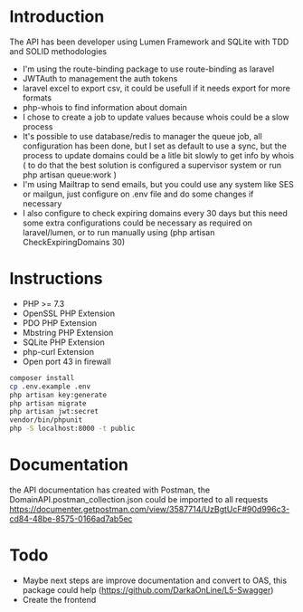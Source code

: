 # Introduction

The API has been developer using Lumen Framework and SQLite with TDD and SOLID methodologies

- I'm using the route-binding package to use route-binding as laravel
- JWTAuth to management the auth tokens
- laravel excel to export csv, it could be usefull if it needs export for more formats
- php-whois to find information about domain
- I chose to create a job to update values because whois could be a slow process
- It's possible to use database/redis to manager the queue job, all configuration has been done, but I set as default to use a sync, but the process to update domains could be a litle bit slowly to get info by whois ( to do that the best solution is configured a supervisor system or run php artisan queue:work )
- I'm using Mailtrap to send emails, but you could use any system like SES or mailgun, just configure on .env file and do some changes if necessary
- I also configure to check expiring domains every 30 days but this need some extra configurations could be necessary as required on laravel/lumen, or to run manually using (php artisan CheckExpiringDomains 30)


# Instructions

- PHP >= 7.3
- OpenSSL PHP Extension
- PDO PHP Extension
- Mbstring PHP Extension
- SQLite PHP Extension
- php-curl Extension
- Open port 43 in firewall

```bash
composer install
cp .env.example .env
php artisan key:generate
php artisan migrate
php artisan jwt:secret
vendor/bin/phpunit
php -S localhost:8000 -t public  
```
# Documentation
the API documentation has created with Postman, the DomainAPI.postman_collection.json could be imported to all requests
https://documenter.getpostman.com/view/3587714/UzBgtUcF#90d996c3-cd84-48be-8575-0166ad7ab5ec

# Todo
- Maybe next steps are improve documentation and convert to OAS, this package could help (https://github.com/DarkaOnLine/L5-Swagger)
- Create the frontend
